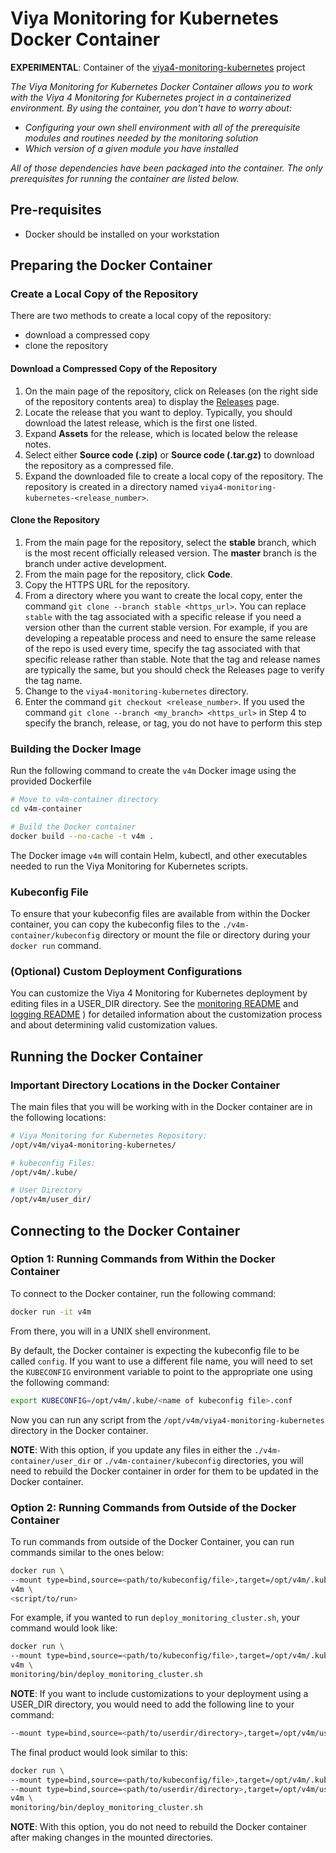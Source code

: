 # Viya Monitoring for Kubernetes Docker Container

**EXPERIMENTAL**:  Container of the [viya4-monitoring-kubernetes](https://github.com/sassoftware/viya4-monitoring-kubernetes)
project

_The Viya Monitoring for Kubernetes Docker Container allows you to work with the Viya 4 Monitoring for Kubernetes project in a containerized environment. By using the container, you don't have to worry about:_

* _Configuring your own shell environment with all of the prerequisite modules and routines needed by the monitoring solution_
* _Which version of a given module you have installed_

 _All of those dependencies have been packaged into the container. The only prerequisites for running the container are listed below._

## Pre-requisites

* Docker should be installed on your workstation

## Preparing the Docker Container

### Create a Local Copy of the Repository

There are two methods to create a local copy of the repository:

* download a compressed copy
* clone the repository

#### Download a Compressed Copy of the Repository

1. On the main page of the repository, click on Releases (on the right side of the repository contents area) to display the [Releases](https://github.com/sassoftware/viya4-monitoring-kubernetes/releases) page.
2. Locate the release that you want to deploy. Typically, you should download the latest release, which is the first one listed.
3. Expand **Assets** for the release, which is located below the release notes.
4. Select either **Source code (.zip)** or **Source code (.tar.gz)** to download the repository
as a compressed file.
5. Expand the downloaded file to create a local copy of the repository. The repository is created
in a directory named `viya4-monitoring-kubernetes-<release_number>`.

#### Clone the Repository

1. From the main page for the repository, select the **stable** branch, which is the most recent officially released version. The **master** branch is the branch under active development.
2. From the main page for the repository, click **Code**.
3. Copy the HTTPS URL for the repository.
4. From a directory where you want to create the local copy, enter the command `git clone --branch stable <https_url>`. You can replace `stable` with the tag associated with a specific release if you need a version other than the current stable version. For example, if you are developing a repeatable process and need to ensure the same release of the repo is used every time, specify the tag associated with that specific release rather than stable. Note that the tag and release names are typically the same, but you should check the Releases page to verify the tag name.
5. Change to the `viya4-monitoring-kubernetes` directory.
6. Enter the command `git checkout <release_number>`. If you used the command `git clone --branch <my_branch> <https_url>` in Step 4 to specify the branch, release, or tag, you do not have to perform this step

### Building the Docker Image

Run the following command to create the `v4m` Docker image using the provided Dockerfile

```bash
# Move to v4m-container directory
cd v4m-container

# Build the Docker container
docker build --no-cache -t v4m .
```

The Docker image `v4m` will contain Helm, kubectl, and other executables needed to run the Viya Monitoring for Kubernetes scripts.

### Kubeconfig File

To ensure that your kubeconfig files are available from within the Docker container, you can copy the kubeconfig files to the `./v4m-container/kubeconfig` directory or mount the file or directory during your `docker run` command.

### (Optional) Custom Deployment Configurations

You can customize the Viya 4 Monitoring for Kubernetes deployment by editing files in a USER_DIR directory. See the [monitoring README](../monitoring/README.md) and [logging README](../logging/README.md)
) for detailed information about the customization process and about determining valid customization values.

## Running the Docker Container

### Important Directory Locations in the Docker Container

The main files that you will be working with in the Docker container are in the following locations:

```bash
# Viya Monitoring for Kubernetes Repository:
/opt/v4m/viya4-monitoring-kubernetes/

# kubeconfig Files:
/opt/v4m/.kube/

# User Directory
/opt/v4m/user_dir/
```

## Connecting to the Docker Container

### Option 1: Running Commands from Within the Docker Container

To connect to the Docker container, run the following command:

```bash
docker run -it v4m
```

From there, you will in a UNIX shell environment.  

By default, the Docker container is expecting the kubeconfig file to be called `config`.  If you want to use a different file name, you will need to set the `KUBECONFIG` environment variable to point to the appropriate one using the following command:

```bash
export KUBECONFIG=/opt/v4m/.kube/<name of kubeconfig file>.conf
```

Now you can run any script from the `/opt/v4m/viya4-monitoring-kubernetes` directory in the Docker container.

**NOTE**:  With this option, if you update any files in either the `./v4m-container/user_dir` or `./v4m-container/kubeconfig` directories, you will need to rebuild the Docker container in order for them to be updated in the Docker container.

### Option 2: Running Commands from Outside of the Docker Container

To run commands from outside of the Docker Container, you can run commands similar to the ones below:

```bash
docker run \
--mount type=bind,source=<path/to/kubeconfig/file>,target=/opt/v4m/.kube/config \
v4m \
<script/to/run>
```

For example, if you wanted to run `deploy_monitoring_cluster.sh`, your command would look like:

```bash
docker run \
--mount type=bind,source=<path/to/kubeconfig/file>,target=/opt/v4m/.kube/config \
v4m \
monitoring/bin/deploy_monitoring_cluster.sh
```

**NOTE**: If you want to include customizations to your deployment using a USER_DIR directory, you would need to add the following line to your command:

```bash
--mount type=bind,source=<path/to/userdir/directory>,target=/opt/v4m/user_dir
```

The final product would look similar to this:

```bash
docker run \
--mount type=bind,source=<path/to/kubeconfig/file>,target=/opt/v4m/.kube/config \
--mount type=bind,source=<path/to/userdir/directory>,target=/opt/v4m/user_dir \
v4m \
monitoring/bin/deploy_monitoring_cluster.sh
```

**NOTE**: With this option, you do not need to rebuild the Docker container after making changes in the mounted directories.

